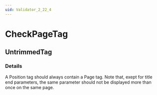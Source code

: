 ```yaml
---
uid: Validator_2_22_4
---
```


# CheckPageTag

## UntrimmedTag

<!-- Description, Properties, ... sections are auto-generated. -->
<!-- REPLACE ME AUTO-GENERATION -->

### Details

A Position tag should always contain a Page tag.
Note that, exept for title end parameters, the same parameter should not be displayed more than once on the same page.

<!-- Uncomment to add example code -->
<!--### Example code-->
